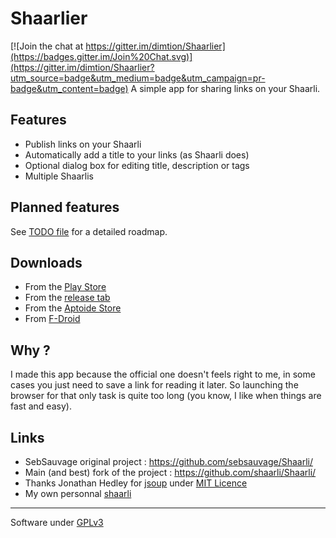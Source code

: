 # Shaarlier

[![Join the chat at https://gitter.im/dimtion/Shaarlier](https://badges.gitter.im/Join%20Chat.svg)](https://gitter.im/dimtion/Shaarlier?utm_source=badge&utm_medium=badge&utm_campaign=pr-badge&utm_content=badge)
A simple app for sharing links on your Shaarli.

## Features
- Publish links on your Shaarli
- Automatically add a title to your links (as Shaarli does)
- Optional dialog box for editing title, description or tags
- Multiple Shaarlis

## Planned features
See [TODO file](https://github.com/dimtion/Shaarlier/blob/master/TODO.md) for a detailed roadmap.

## Downloads
- From the [Play Store](https://play.google.com/store/apps/details?id=com.dimtion.shaarlier)
- From the [release tab](https://github.com/dimtion/Shaarlier/releases)
- From the [Aptoide Store](http://dimtion.store.aptoide.com/app/market/com.dimtion.shaarlier/8/8917968/Shaarlier)
- From [F-Droid](https://f-droid.org/repository/browse/?fdfilter=shaarlier&fdid=com.dimtion.shaarlier)

## Why ?
I made this app because the official one doesn't feels right to me, in some cases you just need to save a link for reading it later. So launching the browser for that only task is quite too long (you know, I like when things are fast and easy).

## Links
- SebSauvage original project : https://github.com/sebsauvage/Shaarli/
- Main (and best) fork of the project : https://github.com/shaarli/Shaarli/
- Thanks Jonathan Hedley for [jsoup](http://jsoup.org/) under [MIT Licence](http://jsoup.org/license)
- My own personnal [shaarli](https://shaarli.dimtion.fr)

--------

Software under [GPLv3](https://www.gnu.org/licenses/gpl.html)
